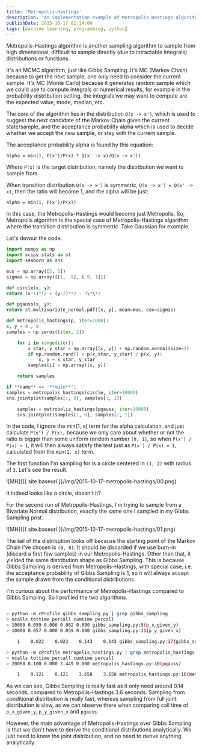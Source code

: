 ```yaml
---
title: 'Metropolis-Hastings'
description: 'An implementation example of Metropolis-Hastings algorithm in Python.'
publishDate: 2015-10-17 01:14:00
tags: [machine learning, programming, python]
---
```


Metropolis-Hastings algorithm is another sampling algorithm to sample from high dimensional, difficult to sample directly (due to intractable integrals) distributions or functions.

It's an MCMC algorithm, just like Gibbs Sampling. It's MC (Markov Chain) because to get the next sample, one only need to consider the current sample. It's MC (Monte Carlo) because it generates random sample which we could use to compute integrals or numerical results, for example in the probability distribution setting, the integrals we may want to compute are the expected value, mode, median, etc.

The core of the algorithm lies in the distribution `Q(x -> x')`, which is used to suggest the next candidate of the Markov Chain given the current state/sample, and the acceptance probability alpha which is used to decide whether we accept the new sample, or stay with the current sample.

The acceptance probability alpha is found by this equation:

```
alpha = min(1, P(x')/P(x) * Q(x' -> x)/Q(x -> x'))
```

Where `P(x)` is the target distribution, namely the distribution we want to sample from.

When transition distribution `Q(x -> x')` is symmetric, `Q(x -> x') = Q(x' -> x)`, then the ratio will become 1, and the alpha will be just:

```
alpha = min(1, P(x')/P(x))
```

In this case, the Metropolis-Hastings would become just Metropolis. So, Metropolis algorithm is the special case of Metropolis-Hastings algorithm where the transition distribution is symmetric. Take Gaussian for example.

Let's devour the code.

```python
import numpy as np
import scipy.stats as st
import seaborn as sns

mus = np.array([5, 5])
sigmas = np.array([[1, .9], [.9, 1]])

def circle(x, y):
return (x-1)**2 + (y-2)**2 - 3\*\*2

def pgauss(x, y):
return st.multivariate_normal.pdf([x, y], mean=mus, cov=sigmas)

def metropolis_hastings(p, iter=1000):
x, y = 0., 0.
samples = np.zeros((iter, 2))

    for i in range(iter):
        x_star, y_star = np.array([x, y]) + np.random.normal(size=2)
        if np.random.rand() < p(x_star, y_star) / p(x, y):
            x, y = x_star, y_star
        samples[i] = np.array([x, y])

    return samples

if **name** == '**main**':
samples = metropolis_hastings(circle, iter=10000)
sns.jointplot(samples[:, 0], samples[:, 1])

    samples = metropolis_hastings(pgauss, iter=10000)
    sns.jointplot(samples[:, 0], samples[:, 1])

```

In the code, I ignore the min(1, x) term for the alpha calculation, and just calculate `P(x') / P(x),` because we only care about whether or not the ratio is bigger than some uniform random number `[0, 1]`, so when `P(x') / P(x) > 1`, it will then always satisfy the test just as `P(x') / P(x) = 1`, calculated from the `min(1, x)` term.

The first function I'm sampling for is a circle centered in `(1, 2)` with radius of `3`. Let's see the result.

![MH]({{ site.baseurl }}/img/2015-10-17-metropolis-hastings/00.png)

It indeed looks like a circle, doesn't it?

For the second run of Metropolis-Hastings, I'm trying to sample from a Bivariate Normal distribution, exactly the same one I sampled in my Gibbs Sampling post.

![MH]({{ site.baseurl }}/img/2015-10-17-metropolis-hastings/01.png)

The tail of the distribution looks off because the starting point of the Markov Chain I've chosen is `(0, 0)`. It should be discarded if we use burn-in (discard a first few samples) in our Metropolis-Hastings. Other than that, it yielded the same distribution shape as Gibbs Sampling. This is because Gibbs Sampling is derived from Metropolis-Hastings, with special case, i.e. the acceptance probability of Gibbs Sampling is 1, so it will always accept the sample drawn from the conditional distributions.

I'm curious about the performance of Metropolis-Hastings compared to Gibbs Sampling. So I profiled the two algorithms.

```bash

> python -m cProfile gibbs_sampling.py | grep gibbs_sampling
> ncalls tottime percall cumtime percall
> 10000 0.059 0.000 0.062 0.000 gibbs_sampling.py:5(p_x_given_y)
> 10000 0.057 0.000 0.059 0.000 gibbs_sampling.py:11(p_y_given_x)

    1    0.022    0.022    0.143    0.143 gibbs_sampling.py:17(gibbs_sampling)

> python -m cProfile metropolis_hastings.py | grep metropolis_hastings
> ncalls tottime percall cumtime percall
> 20000 0.100 0.000 3.449 0.000 metropolis_hastings.py:10(pgauss)

    1    0.121    0.121    3.658    3.658 metropolis_hastings.py:16(metropolis_hasting)

```

As we can see, Gibbs Sampling is really fast as it only need around 0.14 seconds, compared to Metropolis-Hastings 3.6 seconds. Sampling from conditional distribution is really fast, whereas sampling from full joint distribution is slow, as we can observe there when comparing call time of `p_x_given_y`, `p_y_given_x` and `pgauss`.

However, the main advantage of Metropolis-Hastings over Gibbs Sampling is that we don't have to derive the conditional distributions analytically. We just need to know the joint distribution, and no need to derive anything analytically.

```

```
